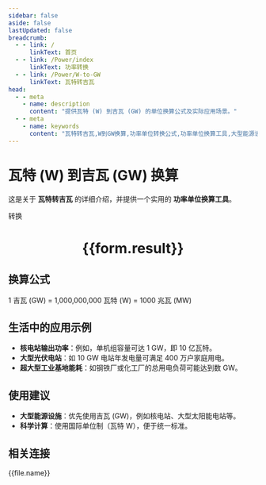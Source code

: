 ```yaml
---
sidebar: false
aside: false
lastUpdated: false
breadcrumb:
  - - link: /
      linkText: 首页
  - - link: /Power/index
      linkText: 功率转换
  - - link: /Power/W-to-GW
      linkText: 瓦特转吉瓦
head:
  - - meta
    - name: description
      content: "提供瓦特 (W) 到吉瓦 (GW) 的单位换算公式及实际应用场景。"
  - - meta
    - name: keywords
      content: "瓦特转吉瓦,W到GW换算,功率单位转换公式,功率单位换算工具,大型能源设施功率单位"
---
```

# 瓦特 (W) 到吉瓦 (GW) 换算

这是关于 **瓦特转吉瓦** 的详细介绍，并提供一个实用的 **功率单位换算工具**。

<script setup>
import { onMounted,reactive,inject ,ref  } from 'vue'
import { NButton,NForm ,NFormItem,NInput,NInputNumber,NSelect,NCard,useMessage ,NGrid ,NGi } from 'naive-ui'
import { defineClientComponent } from 'vitepress'
import { Power } from '../../files';
const convert = inject('convert')
const options =  [
  { "label": "瓦特 (W)","value": "W" },
  { "label": "吉瓦 (GW)","value": "GW" }
];
const formRef = ref(null);
const rules = {
  number:{
    required: true,
    type: 'number',
    trigger: "blur"
  },
  to:{
    required: true,
    trigger: "select"
  },
  from:{
    required: true,
    trigger: "select"
  }
}
const form = reactive({
  number:null,
  to:'',
  from:'',
  result:'',
  title:'瓦特转吉瓦',
})
const convertHandler = (e) => {
   e.preventDefault();
  formRef.value?.validate((errors)=>{
    if (!errors) {
      form.result = `${form.number}${form.from} = ${convert(form.number).from(form.from).to(form.to)}${form.to}`
    }
  })
}
</script>

<n-form size="large" :model="form" ref='formRef' :rules="rules">
  <n-form-item label="数值"  path="number">
    <n-input-number size="large" style="width:100%" :min="0" v-model:value="form.number"   placeholder="请输入要转换的数值" />
  </n-form-item>
  <n-form-item label="从" path="from">
    <n-select  size="large" :options="options" v-model:value="form.from" placeholder="请选择原始单位" />
  </n-form-item>
  <n-form-item label="到" path="to">
    <n-select  size="large" :options="options" v-model:value="form.to" placeholder="请选择转换单位" />
  </n-form-item>
  <n-form-item>
    <n-button type="primary" style="width:100%" @click="convertHandler">转换</n-button>
  </n-form-item>
</n-form>
<n-card  embedded :bordered="false" hoverable>
  <div  style="text-align:center">
    <h1>{{form.result}}</h1>
  </div>
</n-card>

## 换算公式

1 吉瓦 (GW) = 1,000,000,000 瓦特 (W) = 1000 兆瓦 (MW)

## 生活中的应用示例

- **核电站输出功率**：例如，单机组容量可达 1 GW，即 10 亿瓦特。
- **大型光伏电站**：如 10 GW 电站年发电量可满足 400 万户家庭用电。
- **超大型工业基地能耗**：如钢铁厂或化工厂的总用电负荷可能达到数 GW。

## 使用建议

- **大型能源设施**：优先使用吉瓦 (GW)，例如核电站、大型太阳能电站等。
- **科学计算**：使用国际单位制（瓦特 W），便于统一标准。

## 相关连接
<n-grid x-gap="12" :cols="3">
  <n-gi v-for="(file,index) in Power" :key="index">
    <n-button
      text
      tag="a"
      :href="file.path"
      type="primary"
    >
      {{file.name}}
    </n-button>
  </n-gi>
</n-grid>